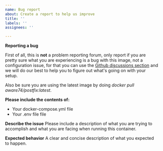 ```yaml
---
name: Bug report
about: Create a report to help us improve
title: ''
labels: ''
assignees: ''

---
```


**Reporting a bug**

First of all, this is **not** a problem reporting forum, only report if you are pretty sure what you are experiencing is a bug with this image, not a configuration issue, for that you can use the [Github discussions section](https://github.com/aware74/docker-postfix/discussions) and we will do our best to help you to figure out what's going on with your setup.

Also be sure you are using the latest image by doing _docker pull aware74/postfix:latest_.

**Please include the contents of:**

  * Your docker-compose.yml file
  * Your .env file file

**Describe the issue**
Please include a description of what you are trying to accomplish and what you are facing when running this container.

**Expected behavior**
A clear and concise description of what you expected to happen.
